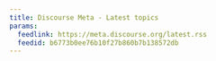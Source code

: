 ```yaml
---
title: Discourse Meta - Latest topics
params:
  feedlink: https://meta.discourse.org/latest.rss
  feedid: b6773b0ee76b10f27b860b7b138572db
---
```

